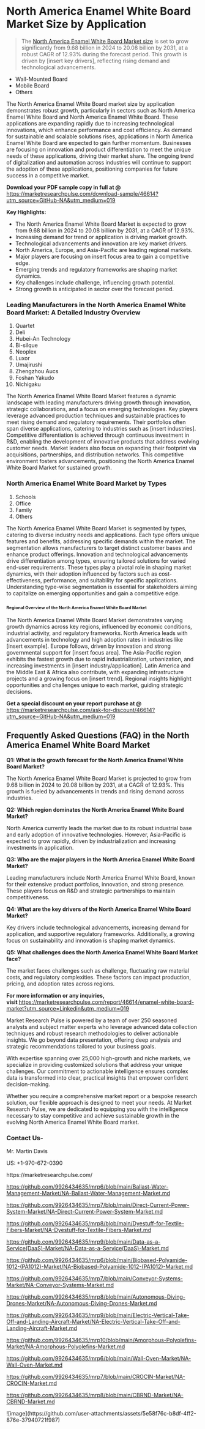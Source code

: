 <h1>North America Enamel White Board Market&nbsp;Size by Application</h1><blockquote><p>The <a href="https://marketresearchpulse.com/download-sample/46614?utm_source=GitHub-NA&amp;utm_medium=019">North America Enamel White Board Market size</a> is set to grow significantly from 9.68 billion in 2024 to 20.08 billion by 2031, at a robust CAGR of 12.93% during the forecast period. This growth is driven by [insert key drivers], reflecting rising demand and technological advancements.</p></blockquote><ul><li>Wall-Mounted Board<li> Mobile Board<li> Others</li></ul><p>The North America Enamel White Board market size by application demonstrates robust growth, particularly in sectors such as North America Enamel White Board and North America Enamel White Board. These applications are expanding rapidly due to increasing technological innovations, which enhance performance and cost efficiency. As demand for sustainable and scalable solutions rises, applications in North America Enamel White Board are expected to gain further momentum. Businesses are focusing on innovation and product differentiation to meet the unique needs of these applications, driving their market share. The ongoing trend of digitalization and automation across industries will continue to support the adoption of these applications, positioning companies for future success in a competitive market.</p><p><strong>Download your PDF sample copy in full at @ </strong><a href="https://marketresearchpulse.com/download-sample/46614?utm_source=GitHub-NA&amp;utm_medium=019">https://marketresearchpulse.com/download-sample/46614?utm_source=GitHub-NA&amp;utm_medium=019</a></p><p><strong>Key Highlights: </strong></p><ul><li>The North America Enamel White Board Market is expected to grow from 9.68 billion in 2024 to 20.08 billion by 2031, at a CAGR of 12.93%.</li><li>Increasing demand for trend or application is driving market growth.</li><li>Technological advancements and innovation are key market drivers.</li><li>North America, Europe, and Asia-Pacific are leading regional markets.</li><li>Major players are focusing on insert focus area to gain a competitive edge.</li><li>Emerging trends and regulatory frameworks are shaping market dynamics.</li><li>Key challenges include challenge, influencing growth potential.</li><li>Strong growth is anticipated in sector over the forecast period.</li></ul><h3>Leading Manufacturers in the North America Enamel White Board Market: A Detailed Industry Overview</h3><ol><li>Quartet</li><li>Deli</li><li>Hubei-An Technology</li><li>Bi-silque</li><li>Neoplex</li><li>Luxor</li><li>Umajirushi</li><li>Zhengzhou Aucs</li><li>Foshan Yakudo</li><li>Nichigaku</li></ol><div class="flex max-w-full flex-col flex-grow"><div class="min-h-8 text-message flex w-full flex-col items-end gap-2 whitespace-normal break-words [.text-message+&amp;]:mt-5" dir="auto" data-message-author-role="assistant" data-message-id="fd8432e4-4910-450d-b182-61b7bfb0a01f" data-message-model-slug="gpt-4o"><div class="flex w-full flex-col gap-1 empty:hidden first:pt-[3px]"><div class="markdown prose w-full break-words dark:prose-invert light"><p>The North America Enamel White Board Market features a dynamic landscape with leading manufacturers driving growth through innovation, strategic collaborations, and a focus on emerging technologies. Key players leverage advanced production techniques and sustainable practices to meet rising demand and regulatory requirements. Their portfolios often span diverse applications, catering to industries such as [insert industries]. Competitive differentiation is achieved through continuous investment in R&amp;D, enabling the development of innovative products that address evolving customer needs. Market leaders also focus on expanding their footprint via acquisitions, partnerships, and distribution networks. This competitive environment fosters advancements, positioning the North America Enamel White Board Market for sustained growth.</p></div></div></div></div><h3>North America Enamel White Board Market by Types</h3><ol><li>Schools<li> Office<li> Family<li> Others</li></ol><div class="flex max-w-full flex-col flex-grow"><div class="min-h-8 text-message flex w-full flex-col items-end gap-2 whitespace-normal break-words [.text-message+&amp;]:mt-5" dir="auto" data-message-author-role="assistant" data-message-id="084470be-0bb7-4664-bddf-5156b4f41249" data-message-model-slug="gpt-4o-mini"><div class="flex w-full flex-col gap-1 empty:hidden first:pt-[3px]"><div class="markdown prose w-full break-words dark:prose-invert light"><p>The North America Enamel White Board Market is segmented by types, catering to diverse industry needs and applications. Each type offers unique features and benefits, addressing specific demands within the market. The segmentation allows manufacturers to target distinct customer bases and enhance product offerings. Innovation and technological advancements drive differentiation among types, ensuring tailored solutions for varied end-user requirements. These types play a pivotal role in shaping market dynamics, with their adoption influenced by factors such as cost-effectiveness, performance, and suitability for specific applications. Understanding type-wise segmentation is essential for stakeholders aiming to capitalize on emerging opportunities and gain a competitive edge.</p></div></div></div></div><h3><span style="font-size: 11px;">Regional Overview of the North America Enamel White Board Market</span></h3><div class="flex max-w-full flex-col flex-grow"><div class="min-h-8 text-message flex w-full flex-col items-end gap-2 whitespace-normal break-words [.text-message+&amp;]:mt-5" dir="auto" data-message-author-role="assistant" data-message-id="e9038762-ce64-4e30-91c9-9bd413514231" data-message-model-slug="gpt-4o-mini"><div class="flex w-full flex-col gap-1 empty:hidden first:pt-[3px]"><div class="markdown prose w-full break-words dark:prose-invert light"><p>The North America Enamel White Board Market demonstrates varying growth dynamics across key regions, influenced by economic conditions, industrial activity, and regulatory frameworks. North America leads with advancements in technology and high adoption rates in industries like [insert example]. Europe follows, driven by innovation and strong governmental support for [insert focus area]. The Asia-Pacific region exhibits the fastest growth due to rapid industrialization, urbanization, and increasing investments in [insert industry/application]. Latin America and the Middle East &amp; Africa also contribute, with expanding infrastructure projects and a growing focus on [insert trend]. Regional insights highlight opportunities and challenges unique to each market, guiding strategic decisions.</p></div></div></div></div><p><strong>Get a special discount on your report purchase at @ </strong><a href="https://marketresearchpulse.com/ask-for-discount/46614?utm_source=GitHub-NA&amp;utm_medium=019">https://marketresearchpulse.com/ask-for-discount/46614?utm_source=GitHub-NA&amp;utm_medium=019</a></p><h2>Frequently Asked Questions (FAQ) in the North America Enamel White Board Market</h2><p><strong>Q1: What is the growth forecast for the North America Enamel White Board Market?</strong></p><p>The North America Enamel White Board Market is projected to grow from 9.68 billion in 2024 to 20.08 billion by 2031, at a CAGR of 12.93%. This growth is fueled by advancements in trends and rising demand across industries.</p><p><strong>Q2: Which region dominates the North America Enamel White Board Market?</strong></p><p>North America currently leads the market due to its robust industrial base and early adoption of innovative technologies. However, Asia-Pacific is expected to grow rapidly, driven by industrialization and increasing investments in application.</p><p><strong>Q3: Who are the major players in the North America Enamel White Board Market?</strong></p><p>Leading manufacturers include North America Enamel White Board, known for their extensive product portfolios, innovation, and strong presence. These players focus on R&amp;D and strategic partnerships to maintain competitiveness.</p><p><strong>Q4: What are the key drivers of the North America Enamel White Board Market?</strong></p><p>Key drivers include technological advancements, increasing demand for application, and supportive regulatory frameworks. Additionally, a growing focus on sustainability and innovation is shaping market dynamics.</p><p><strong>Q5: What challenges does the North America Enamel White Board Market face?</strong></p><p>The market faces challenges such as challenge, fluctuating raw material costs, and regulatory complexities. These factors can impact production, pricing, and adoption rates across regions.</p><p><strong>For more information or any inquiries, visit&nbsp;</strong><a href="https://marketresearchpulse.com/report/46614/enamel-white-board-market?utm_source=Linkedin&utm_medium=019">https://marketresearchpulse.com/report/46614/enamel-white-board-market?utm_source=Linkedin&utm_medium=019</a></p><p>Market Research Pulse is powered by a team of over 250 seasoned analysts and subject matter experts who leverage advanced data collection techniques and robust research methodologies to deliver actionable insights. We go beyond data presentation, offering deep analysis and strategic recommendations tailored to your business goals.</p><p>With expertise spanning over 25,000 high-growth and niche markets, we specialize in providing customized solutions that address your unique challenges. Our commitment to actionable intelligence ensures complex data is transformed into clear, practical insights that empower confident decision-making.</p><p>Whether you require a comprehensive market report or a bespoke research solution, our flexible approach is designed to meet your needs. At Market Research Pulse, we are dedicated to equipping you with the intelligence necessary to stay competitive and achieve sustainable growth in the evolving North America Enamel White Board market.</p><h3><strong>Contact Us-</strong></h3><p>Mr. Martin Davis</p><p>US: +1-970-672-0390</p><p>https://marketresearchpulse.com/</p><p><a href="https://github.com/9926434635/mrp6/blob/main/Ballast-Water-Management-Market/NA-Ballast-Water-Management-Market.md">https://github.com/9926434635/mrp6/blob/main/Ballast-Water-Management-Market/NA-Ballast-Water-Management-Market.md</a></p><p><a href="https://github.com/9926434635/mrp7/blob/main/Direct-Current-Power-System-Market/NA-Direct-Current-Power-System-Market.md">https://github.com/9926434635/mrp7/blob/main/Direct-Current-Power-System-Market/NA-Direct-Current-Power-System-Market.md</a></p><p><a href="https://github.com/9926434635/mrp8/blob/main/Dyestuff-for-Textile-Fibers-Market/NA-Dyestuff-for-Textile-Fibers-Market.md">https://github.com/9926434635/mrp8/blob/main/Dyestuff-for-Textile-Fibers-Market/NA-Dyestuff-for-Textile-Fibers-Market.md</a></p><p><a href="https://github.com/9926434635/mrp9/blob/main/Data-as-a-Service(DaaS)-Market/NA-Data-as-a-Service(DaaS)-Market.md">https://github.com/9926434635/mrp9/blob/main/Data-as-a-Service(DaaS)-Market/NA-Data-as-a-Service(DaaS)-Market.md</a></p><p><a href="https://github.com/9926434635/mrp6/blob/main/Biobased-Polyamide-1012-(PA1012)-Market/NA-Biobased-Polyamide-1012-(PA1012)-Market.md">https://github.com/9926434635/mrp6/blob/main/Biobased-Polyamide-1012-(PA1012)-Market/NA-Biobased-Polyamide-1012-(PA1012)-Market.md</a></p><p><a href="https://github.com/9926434635/mrp7/blob/main/Conveyor-Systems-Market/NA-Conveyor-Systems-Market.md">https://github.com/9926434635/mrp7/blob/main/Conveyor-Systems-Market/NA-Conveyor-Systems-Market.md</a></p><p><a href="https://github.com/9926434635/mrp8/blob/main/Autonomous-Diving-Drones-Market/NA-Autonomous-Diving-Drones-Market.md">https://github.com/9926434635/mrp8/blob/main/Autonomous-Diving-Drones-Market/NA-Autonomous-Diving-Drones-Market.md</a></p><p><a href="https://github.com/9926434635/mrp9/blob/main/Electric-Vertical-Take-Off-and-Landing-Aircraft-Market/NA-Electric-Vertical-Take-Off-and-Landing-Aircraft-Market.md">https://github.com/9926434635/mrp9/blob/main/Electric-Vertical-Take-Off-and-Landing-Aircraft-Market/NA-Electric-Vertical-Take-Off-and-Landing-Aircraft-Market.md</a></p><p><a href="https://github.com/9926434635/mrp10/blob/main/Amorphous-Polyolefins-Market/NA-Amorphous-Polyolefins-Market.md">https://github.com/9926434635/mrp10/blob/main/Amorphous-Polyolefins-Market/NA-Amorphous-Polyolefins-Market.md</a></p><p><a href="https://github.com/9926434635/mrp6/blob/main/Wall-Oven-Market/NA-Wall-Oven-Market.md">https://github.com/9926434635/mrp6/blob/main/Wall-Oven-Market/NA-Wall-Oven-Market.md</a></p><p><a href="https://github.com/9926434635/mrp7/blob/main/CROCIN-Market/NA-CROCIN-Market.md">https://github.com/9926434635/mrp7/blob/main/CROCIN-Market/NA-CROCIN-Market.md</a></p><p><a href="https://github.com/9926434635/mrp8/blob/main/CBRND-Market/NA-CBRND-Market.md">https://github.com/9926434635/mrp8/blob/main/CBRND-Market/NA-CBRND-Market.md</a></p>
![image](https://github.com/user-attachments/assets/5e58f76c-b8df-4ff2-876e-37940721f987)
